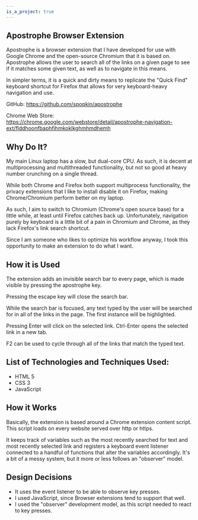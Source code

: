```yaml
---
is_a_project: true
---
```

## Apostrophe Browser Extension

<p>Apostrophe is a browser extension that I have developed for use with Google Chrome and the open-source Chromium that it is based on.  Apostrophe allows the user to search all of the links on a given page to see if it matches some given text, as well as to navigate in this means.</p>

<p>In simpler terms, it is a quick and dirty means to replicate the "Quick Find" keyboard shortcut for Firefox that allows for very keyboard-heavy navigation and use.</p>

<p>GitHub: <a href="https://github.com/spopkin/apostrophe">https://github.com/spopkin/apostrophe</a></p>
<p>Chrome Web Store: <a href="https://chrome.google.com/webstore/detail/apostrophe-navigation-ext/flddhoonfbaphfihmkoklkghmhmdhemh">https://chrome.google.com/webstore/detail/apostrophe-navigation-ext/flddhoonfbaphfihmkoklkghmhmdhemh</a></p>

## Why Do It?

<p>My main Linux laptop has a slow, but dual-core CPU.  As such, it is decent at multiprocessing and multithreaded functionality, but not so good at heavy number crunching on a single thread.</p>

<p>While both Chrome and Firefox both support multiprocess functionality, the privacy extensions that I like to install disable it on Firefox, making Chrome/Chromium perform better on my laptop.</p>

<p>As such, I aim to switch to Chromium (Chrome's open source base) for a little while, at least until Firefox catches back up.  Unfortunately, navigation purely by keyboard is a little bit of a pain in Chromium and Chrome, as they lack Firefox's link search shortcut.</p>

<p>Since I am someone who likes to optimize his workflow anyway, I took this opportunity to make an extension to do what I want.</p>

## How it is Used

<p>The extension adds an invisible search bar to every page, which is made visible by pressing the apostrophe key.</p>
<p>Pressing the escape key will close the search bar.</p>
<p>While the search bar is focused, any text typed by the user will be searched for in all of the links in the page.  The first instance will be highlighted.</p>

<p>Pressing Enter will click on the selected link.  Ctrl-Enter opens the selected link in a new tab.</p>

<p>F2 can be used to cycle through all of the links that match the typed text.</p>

## List of Technologies and Techniques Used:
<ul class="TechList">
	<li>HTML 5</li>	
	<li>CSS 3</li>	
	<li>JavaScript</li>	
</ul>

## How it Works
<p>Basically, the extension is based around a Chrome extension content script.  This script loads on every website served over http or https.</p>

<p>It keeps track of variables such as the most recently searched for text and most recently selected link and registers a keyboard event listener connected to a handful of functions that alter the variables accordingly.  It's a bit of a messy system, but it more or less follows an "observer" model.</p>

## Design Decisions
<ul class="TechList">
	<li>It uses the event listener to be able to observe key presses.</li>
	<li>I used JavaScript, since Browser extensions tend to support that well.</li>
	<li>I used the "observer" development model, as this script needed to react to key presses.</li>
</ul>


<br/>
<br/>
<br/>
<br/>
<br/>
